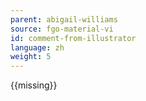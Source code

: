 ```yaml
---
parent: abigail-williams
source: fgo-material-vi
id: comment-from-illustrator
language: zh
weight: 5
---
```


{{missing}}
